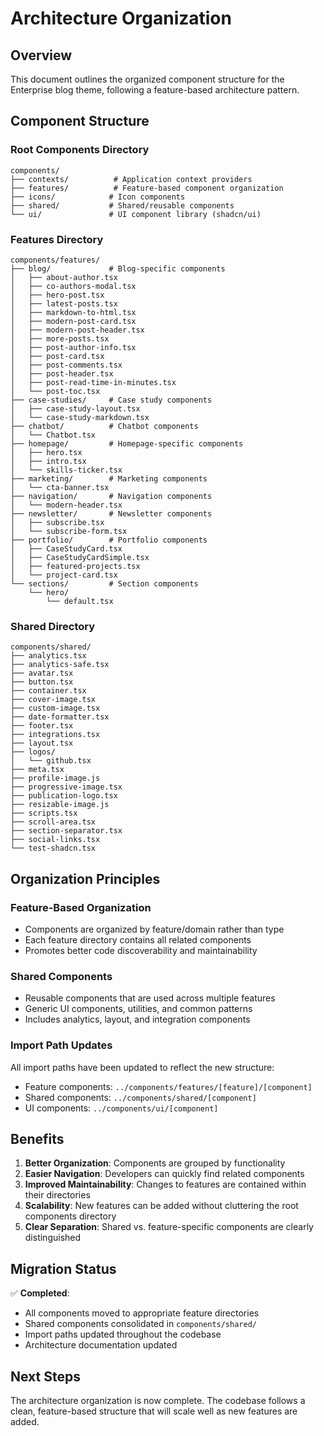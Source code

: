 # Architecture Organization

## Overview
This document outlines the organized component structure for the Enterprise blog theme, following a feature-based architecture pattern.

## Component Structure

### Root Components Directory
```
components/
├── contexts/          # Application context providers
├── features/          # Feature-based component organization
├── icons/            # Icon components
├── shared/           # Shared/reusable components
└── ui/               # UI component library (shadcn/ui)
```

### Features Directory
```
components/features/
├── blog/             # Blog-specific components
│   ├── about-author.tsx
│   ├── co-authors-modal.tsx
│   ├── hero-post.tsx
│   ├── latest-posts.tsx
│   ├── markdown-to-html.tsx
│   ├── modern-post-card.tsx
│   ├── modern-post-header.tsx
│   ├── more-posts.tsx
│   ├── post-author-info.tsx
│   ├── post-card.tsx
│   ├── post-comments.tsx
│   ├── post-header.tsx
│   ├── post-read-time-in-minutes.tsx
│   └── post-toc.tsx
├── case-studies/     # Case study components
│   ├── case-study-layout.tsx
│   └── case-study-markdown.tsx
├── chatbot/          # Chatbot components
│   └── Chatbot.tsx
├── homepage/         # Homepage-specific components
│   ├── hero.tsx
│   ├── intro.tsx
│   └── skills-ticker.tsx
├── marketing/        # Marketing components
│   └── cta-banner.tsx
├── navigation/       # Navigation components
│   └── modern-header.tsx
├── newsletter/       # Newsletter components
│   ├── subscribe.tsx
│   └── subscribe-form.tsx
├── portfolio/        # Portfolio components
│   ├── CaseStudyCard.tsx
│   ├── CaseStudyCardSimple.tsx
│   ├── featured-projects.tsx
│   └── project-card.tsx
└── sections/         # Section components
    └── hero/
        └── default.tsx
```

### Shared Directory
```
components/shared/
├── analytics.tsx
├── analytics-safe.tsx
├── avatar.tsx
├── button.tsx
├── container.tsx
├── cover-image.tsx
├── custom-image.tsx
├── date-formatter.tsx
├── footer.tsx
├── integrations.tsx
├── layout.tsx
├── logos/
│   └── github.tsx
├── meta.tsx
├── profile-image.js
├── progressive-image.tsx
├── publication-logo.tsx
├── resizable-image.js
├── scripts.tsx
├── scroll-area.tsx
├── section-separator.tsx
├── social-links.tsx
└── test-shadcn.tsx
```

## Organization Principles

### Feature-Based Organization
- Components are organized by feature/domain rather than type
- Each feature directory contains all related components
- Promotes better code discoverability and maintainability

### Shared Components
- Reusable components that are used across multiple features
- Generic UI components, utilities, and common patterns
- Includes analytics, layout, and integration components

### Import Path Updates
All import paths have been updated to reflect the new structure:
- Feature components: `../components/features/[feature]/[component]`
- Shared components: `../components/shared/[component]`
- UI components: `../components/ui/[component]`

## Benefits

1. **Better Organization**: Components are grouped by functionality
2. **Easier Navigation**: Developers can quickly find related components
3. **Improved Maintainability**: Changes to features are contained within their directories
4. **Scalability**: New features can be added without cluttering the root components directory
5. **Clear Separation**: Shared vs. feature-specific components are clearly distinguished

## Migration Status

✅ **Completed**:
- All components moved to appropriate feature directories
- Shared components consolidated in `components/shared/`
- Import paths updated throughout the codebase
- Architecture documentation updated

## Next Steps

The architecture organization is now complete. The codebase follows a clean, feature-based structure that will scale well as new features are added.
